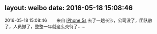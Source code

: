 layout: weibo
date: 2016-05-18 15:08:46
---
2016-05-18 15:08:46  &nbsp;&nbsp;&nbsp;&nbsp;&nbsp;&nbsp; 来自 <a href="sinaweibo://customweibosource" rel="nofollow">iPhone 5s</a>
去了一趟长沙，公司没了，团队散了，人员撤了，整整一年就这么交待了…… ​​​
